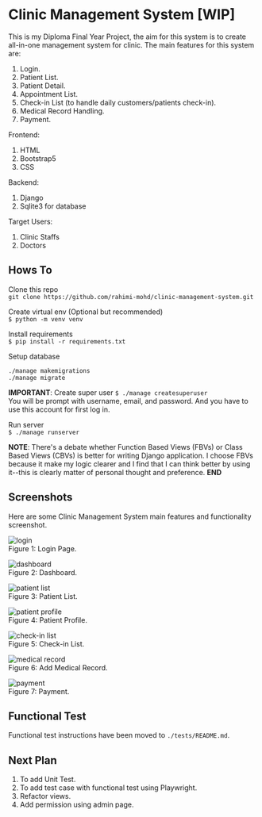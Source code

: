# Clinic Management System [WIP]

This is my Diploma Final Year Project, the aim for this system is to create all-in-one management system for clinic. The main features for this system are:
1. Login.
2. Patient List.
3. Patient Detail.
4. Appointment List.
5. Check-in List (to handle daily customers/patients check-in).
6. Medical Record Handling.
7. Payment.

Frontend:

1. HTML
2. Bootstrap5
3. CSS

Backend:

1. Django
2. Sqlite3 for database

Target Users:
1. Clinic Staffs
2. Doctors

## Hows To

Clone this repo  
`git clone https://github.com/rahimi-mohd/clinic-management-system.git`

Create virtual env (Optional but recommended)  
`$ python -m venv venv`

Install requirements  
`$ pip install -r requirements.txt`

Setup database  

```
./manage makemigrations
./manage migrate
```

**IMPORTANT**: Create super user
`$ ./manage createsuperuser`  
You will be prompt with username, email, and password. And you have to use this account for first log in.  

Run server  
`$ ./manage runserver`

**NOTE**: There's a debate whether Function Based Views (FBVs) or Class Based Views (CBVs) is better for writing Django application. I choose  FBVs because it make my logic clearer and I find that I can think better by using it--this is clearly matter of personal thought and preference. **END**

## Screenshots

Here are some Clinic Management System main features and functionality screenshot.  

![login](images/login.png "Figure 1: Login Page.")  
Figure 1: Login Page.  

![dashboard](images/dashboard.png "Figure 2: Dashboard.")  
Figure 2: Dashboard.  

![patient list](images/patient_list.png "Figure 3: Patient List")  
Figure 3: Patient List.  

![patient profile](images/patient_profile.png "Figure 4: Patient Profile.")  
Figure 4: Patient Profile.  

![check-in list](images/checkin_list.png "Figure 5: Check-in List.")  
Figure 5: Check-in List.  

![medical record](images/med_record.png "Figure 6: Add Medical Record.")  
Figure 6: Add Medical Record.  

![payment](images/payment.png "Figure 7: Payment.")  
Figure 7: Payment.  


## Functional Test

Functional test instructions have been moved to `./tests/README.md`.

## Next Plan

1. To add Unit Test.
2. To add test case with functional test using Playwright.
3. Refactor views.
4. Add permission using admin page.

